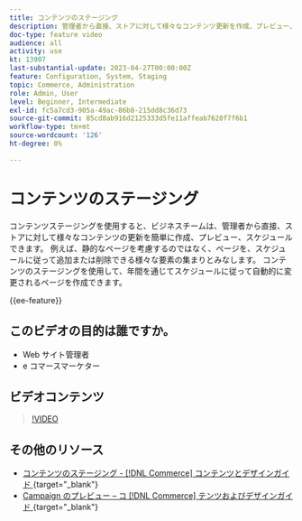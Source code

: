 ```yaml
---
title: コンテンツのステージング
description: 管理者から直接、ストアに対して様々なコンテンツ更新を作成、プレビュー、スケジュールする方法について説明します。
doc-type: feature video
audience: all
activity: use
kt: 13907
last-substantial-update: 2023-04-27T00:00:00Z
feature: Configuration, System, Staging
topic: Commerce, Administration
role: Admin, User
level: Beginner, Intermediate
exl-id: fc5a7cd3-905a-49ac-86b8-215dd8c36d73
source-git-commit: 85cd8ab916d2125333d5fe11affeab7620f7f6b1
workflow-type: tm+mt
source-wordcount: '126'
ht-degree: 0%

---
```


# コンテンツのステージング

コンテンツステージングを使用すると、ビジネスチームは、管理者から直接、ストアに対して様々なコンテンツの更新を簡単に作成、プレビュー、スケジュールできます。 例えば、静的なページを考慮するのではなく、ページを、スケジュールに従って追加または削除できる様々な要素の集まりとみなします。 コンテンツのステージングを使用して、年間を通じてスケジュールに従って自動的に変更されるページを作成できます。

{{ee-feature}}

## このビデオの目的は誰ですか。

- Web サイト管理者
- e コマースマーケター

## ビデオコンテンツ

>[!VIDEO](https://video.tv.adobe.com/v/343784?quality=12&learn=on)

## その他のリソース

- [ コンテンツのステージング -  [!DNL Commerce]  コンテンツとデザインガイド ](https://experienceleague.adobe.com/docs/commerce-admin/content-design/staging/content-staging.html){target="_blank"}
- [Campaign のプレビュー – コ  [!DNL Commerce]  テンツおよびデザインガイド ](https://experienceleague.adobe.com/docs/commerce-admin/content-design/staging/content-staging-preview.html){target="_blank"}
